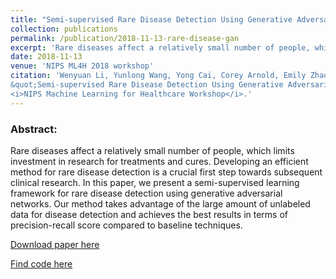 ```yaml
---
title: "Semi-supervised Rare Disease Detection Using Generative Adversarial Network"
collection: publications
permalink: /publication/2018-11-13-rare-disease-gan
excerpt: 'Rare diseases affect a relatively small number of people, which limits investment in research for treatments...'
date: 2018-11-13
venue: 'NIPS ML4H 2018 workshop'
citation: 'Wenyuan Li, Yunlong Wang, Yong Cai, Corey Arnold, Emily Zhao, and Yilian Yuan (2018). 
&quot;Semi-supervised Rare Disease Detection Using Generative Adversarial Network.&quot; 
<i>NIPS Machine Learning for Healthcare Workshop</i>.'
---
```

### Abstract:
Rare diseases affect a relatively small number of people, which limits investment in research for treatments and cures. 
Developing an efficient method for rare disease detection is a crucial first step towards subsequent clinical research. 
In this paper, we present a semi-supervised learning framework for rare disease detection using generative adversarial networks. 
Our method takes advantage of the large amount of unlabeled data for disease detection and achieves the best results in 
terms of precision-recall score compared to baseline techniques.

[Download paper here](https://arxiv.org/abs/1812.00547)

[Find code here](https://github.com/Wenyuan-Vincent-Li/GAN_Rare_Disease_Detection)